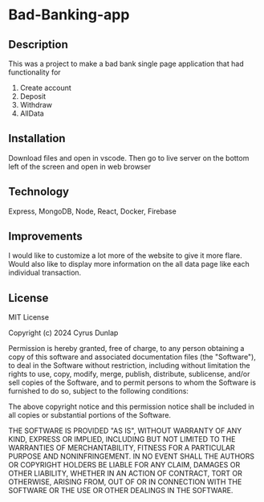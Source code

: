 # Bad-Banking-app

## Description
This was a project to make a bad bank single page application that had functionality for
1. Create account
2. Deposit
3. Withdraw
4. AllData

## Installation 
Download files and open in vscode.  Then go to live server on the bottom left of the screen and open in web browser

## Technology
Express, MongoDB, Node, React, Docker, Firebase

## Improvements
I would like to customize a lot more of the website to give it more flare.
Would also like to display more information on the all data page like each individual transaction.

## License
MIT License

Copyright (c) 2024 Cyrus Dunlap

Permission is hereby granted, free of charge, to any person obtaining a copy
of this software and associated documentation files (the "Software"), to deal
in the Software without restriction, including without limitation the rights
to use, copy, modify, merge, publish, distribute, sublicense, and/or sell
copies of the Software, and to permit persons to whom the Software is
furnished to do so, subject to the following conditions:

The above copyright notice and this permission notice shall be included in all
copies or substantial portions of the Software.

THE SOFTWARE IS PROVIDED "AS IS", WITHOUT WARRANTY OF ANY KIND, EXPRESS OR
IMPLIED, INCLUDING BUT NOT LIMITED TO THE WARRANTIES OF MERCHANTABILITY,
FITNESS FOR A PARTICULAR PURPOSE AND NONINFRINGEMENT. IN NO EVENT SHALL THE
AUTHORS OR COPYRIGHT HOLDERS BE LIABLE FOR ANY CLAIM, DAMAGES OR OTHER
LIABILITY, WHETHER IN AN ACTION OF CONTRACT, TORT OR OTHERWISE, ARISING FROM,
OUT OF OR IN CONNECTION WITH THE SOFTWARE OR THE USE OR OTHER DEALINGS IN THE
SOFTWARE.
